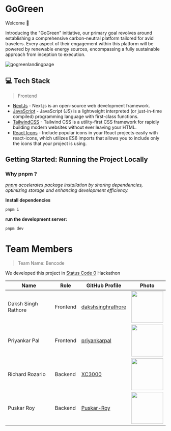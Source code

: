 <h1 align=left> GoGreen </h1>
Welcome 👋

<p>
Introducing the "GoGreen" initiative, our primary goal revolves around establishing a comprehensive carbon-neutral platform tailored for avid travelers. Every aspect of their engagement within this platform will be powered by renewable energy sources, encompassing a fully sustainable approach from inception to execution.
</p>

![gogreenlandingpage](https://github.com/priyankarpal/GoGreen_Hackathon/assets/115932772/5269c003-9c42-4a75-94d4-344417a3ead1)

## 💻 Tech Stack

> Frontend

- [NextJs](https://nextjs.org) - Next.js is an open-source web development framework.
- [JavaScript](https://developer.mozilla.org/en-US/docs/Web/JavaScript) - JavaScript (JS) is a lightweight interpreted (or just-in-time compiled) programming language with first-class functions.
- [TailwindCSS](https://tailwindcss.com) - Tailwind CSS is a utility-first CSS framework for rapidly building modern websites without ever leaving your HTML.
- [React Icons](https://react-icons.github.io/react-icons/) - Include popular icons in your React projects easily with react-icons, which utilizes ES6 imports that allows you to include only the icons that your project is using.

## Getting Started: Running the Project Locally

### Why pnpm ?
*[pnpm](https://pnpm.io/) accelerates package installation by sharing dependencies, optimizing storage and enhancing development efficiency.*

**Install dependencies**

```bash
pnpm i
```

**run the development server:**

```bash
pnpm dev
```
# Team Members
> Team Name: Bencode

We developed this project in [Status Code 0](https://statuscode0.devfolio.co/) Hackathon

| Name                   | Role    | GitHub Profile                                 | Photo                                               |
|------------------------|---------|--------------------------------------------|-----------------------------------------------------|
| Daksh Singh Rathore    | Frontend| [dakshsinghrathore](https://github.com/dakshsinghrathore)    | <img src="https://github.com/dakshsinghrathore.png" height="100">    |
| Priyankar Pal          | Frontend| [priyankarpal](https://github.com/priyankarpal)            | <img src="https://github.com/priyankarpal.png" height="100">              |
| Richard Rozario        | Backend | [XC3000](https://github.com/XC3000)                 | <img src="https://github.com/XC3000.png" height="100">             |
| Puskar Roy             | Backend | [Puskar-Roy](https://github.com/Puskar-Roy)            | <img src="https://github.com/Puskar-Roy.png" height="100">              |


